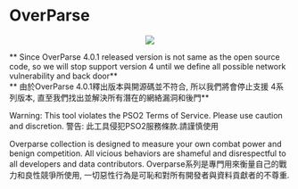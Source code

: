 # OverParse

<p align="center">
  <img src="https://i.imgur.com/Gsf9GU4.png">
</p>

** Since OverParse 4.0.1 released version is not same as the open source code, so we will stop support version 4 until we define all possible network vulnerability and back door**<br >
** 由於OverParse 4.0.1釋出版本與開源碼並不符合, 所以我們將會停止支援 4系列版本, 直至我們找出並解決所有潛在的網絡漏洞和後門** <br >

Warning: This tool violates the PSO2 Terms of Service. Please use caution and discretion.
警告: 此工具侵犯PSO2服務條款.請謹慎使用 

Overparse collection is designed to measure your own combat power and benign competition. All vicious behaviors are shameful and disrespectful to all developers and data contributors. 
Overparse系列是專門用來衡量自己的戰力和良性競爭所使用, 一切惡性行為是可恥和對所有開發者與資料貢獻者的不尊重. 
